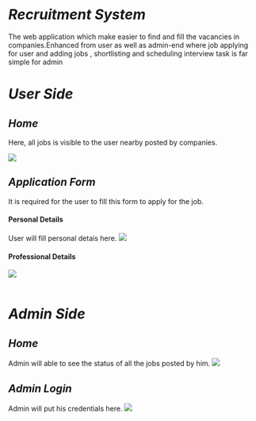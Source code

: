 <h1><i>Recruitment System</i></h1>
  <p>The web application which make easier to find and fill the vacancies in companies.Enhanced from user as well as admin-end where job applying for user and adding jobs , shortlisting and scheduling interview task is far simple for admin</p>  
  
  
  <h1><i>User Side</i></h1>
    
  <h2><i>Home</i></h2>
    <p>Here, all jobs is visible to the user nearby posted by companies.</p>
    <img src = "https://user-images.githubusercontent.com/93570605/162711251-f24a367e-9657-409e-bf1b-18b9aafbab30.png"></img>
    <br/>
  <h2><i>Application Form</i></h2> 
  <p>It is required for the user to fill this form to apply for the job.</p>
  <h4>Personal Details</h4>
  User will fill personal detais here.
  <img src = "https://user-images.githubusercontent.com/93570605/162713126-e8e03363-6400-4a7a-af2e-feaf9b92c3f7.png"></img> 
  <br/>
    <h4>Professional Details</h4>
  <img src = "https://user-images.githubusercontent.com/93570605/162714016-a6ae5516-5083-4f9c-b10b-670a7d0a952b.png"></img>
  <br/></br>
  
   <h1><i>Admin Side</i></h1>
   
   <h2><i>Home</i></h2>
   Admin will able to see the status of all the jobs posted by him.
    <img src = "https://user-images.githubusercontent.com/93570605/162715383-ca9ead67-7412-4230-8190-6a2349a30da9.png"></img>
    
   <h2><i>Admin Login</i></h2>
   Admin will put his credentials here.
   <img src = "https://user-images.githubusercontent.com/93570605/162716125-feb6965a-b1bf-43cc-a674-86f01ce1cbad.png"</img>
   
   
